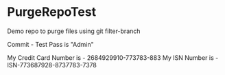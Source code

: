 # PurgeRepoTest
Demo repo to purge files using git filter-branch

Commit - Test Pass is "Admin"

My Credit Card Number is - 2684929910-773783-883
My ISN Number is - ISN-773687928-8737783-7378